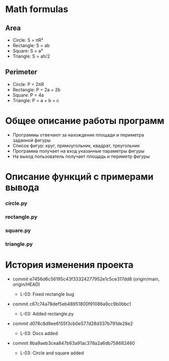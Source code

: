 # Math formulas
## Area
- Circle: S = πR²
- Rectangle: S = ab
- Square: S = a²
- Triangle: S = ah/2

## Perimeter
- Circle: P = 2πR
- Rectangle: P = 2a + 2b
- Square: P = 4a
- Triangle: P = a + b + c

# Общее описание работы программ
- Программы отвечают за нахождение площади и периметра заданной фигуры
-  Список фигур: круг, прямоугольник, квадрат, треугольник
-  Программа получает на вход указанные параметры фигуры
-  На выход пользователь получает площадь и периметр фигуры
 
# Описание функций с примерами вывода
### circle.py

### rectangle.py

### square.py

### triangle.py

# История изменения проекта
- commit e7456d6c56195c43f33324277952e1c5ce317dd8 (origin/main, origin/HEAD)
   - L-03: Fixed rectangle bug

- commit c67c74a78def5eb48951800f91086a9cc9b0bbc1
   - L-03: Added rectangle.py

- commit d078c8d9ee6155f3cb0e577d28d337b791de28e2
   - L-03: Docs added

- commit 8ba9aeb3cea847b63a91ac378a2a6db758682460
   - L-03: Circle and square added
